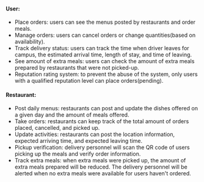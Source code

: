 #### User:
* Place orders: users can see the menus posted by restaurants and order meals. 
* Manage orders: users can cancel orders or change quantities(based on availability). 
* Track delivery status: users can track the time when driver leaves for campus, the estimated arrival time, length of stay, and time of leaving.
* See amount of extra meals: users can check the amount of extra meals prepared by restaurants that were not picked-up.
* Reputation rating system: to prevent the abuse of the system, only users with a qualified reputation level can place orders(pending).

#### Restaurant:
* Post daily menus: restaurants can post and update the dishes offered on a given day and the amount of meals offered.
* Take orders: restaurants can keep track of the total amount of orders placed, cancelled, and picked up.
* Update activities: restaurants can post the location information, expected arriving time, and expected leaving time.
* Pickup verification: delivery personnel will scan the QR code of users picking up the meals and verify order information.
* Track extra meals: when extra meals were picked up, the amount of extra meals prepared will be reduced. The delivery personnel will be alerted when no extra meals were available for users haven't ordered.